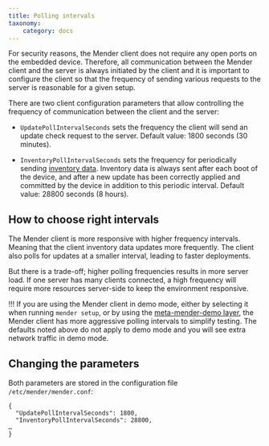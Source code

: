 ```yaml
---
title: Polling intervals
taxonomy:
    category: docs
---
```


For security reasons, the Mender client does not require any open ports on the
embedded device. Therefore, all communication between the Mender client and the
server is always initiated by the client and it is important to configure the
client so that the frequency of sending various requests to the server is
reasonable for a given setup.

There are two client configuration parameters that allow controlling the
frequency of communication between the client and the server:

* `UpdatePollIntervalSeconds` sets the frequency the client will send an update check request to the server.
Default value: 1800 seconds (30 minutes).

* `InventoryPollIntervalSeconds` sets the frequency for periodically sending [inventory data](../../04.Inventory/docs.md).
Inventory data is always sent after each boot of the device, and after a new update has been
correctly applied and committed by the device in addition to this periodic interval.
Default value: 28800 seconds (8 hours).

## How to choose right intervals

The Mender client is more responsive with higher frequency intervals. Meaning
that the client inventory data updates more frequently. The client also polls
for updates at a smaller interval, leading to faster deployments.

But there is a trade-off; higher polling frequencies results in more server
load. If one server has many clients connected, a high frequency will require
more resources server-side to keep the environment responsive.

!!! If you are using the Mender client in demo mode, either by selecting it when running `mender setup`, or by using the [meta-mender-demo layer](../../../05.System-updates-Yocto-Project/03.Build-for-demo/docs.md), the Mender client has more aggressive polling intervals to simplify testing. The defaults noted above do not apply to demo mode and you will see extra network traffic in demo mode.


## Changing the parameters

Both parameters are stored in the configuration file `/etc/mender/mender.conf`:

```
{
  "UpdatePollIntervalSeconds": 1800,
  "InventoryPollIntervalSeconds": 28800,
…
}
```

